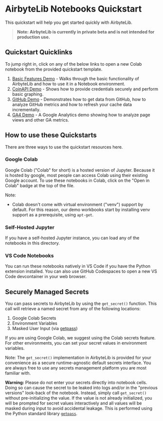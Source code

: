 # AirbyteLib Notebooks Quickstart

This quickstart will help you get started quickly with AirbyteLib.

> **Note:** **AirbyteLib is currently in private beta and is not intended for production use.**

## Quickstart Quicklinks

To jump right in, click on any of the below links to open a new Colab notebook from the provided quickstart template.

1. [Basic Features Demo](https://colab.research.google.com/github/airbytehq/quickstarts/blob/master/airbyte_lib_notebooks/AirbyteLib_Basic_Features_Demo.ipynb) - Walks through the basic functionality of AirbyteLib and how to use it in a Notebook environment.
2. [CoinAPI Demo](https://colab.research.google.com/github/airbytehq/quickstarts/blob/master/airbyte_lib_notebooks/AirbyteLib_CoinAPI_Demo.ipynb) - Shows how to provide credentials securely and perform basic graphing.
3. [GitHub Demo](https://colab.research.google.com/github/airbytehq/quickstarts/blob/master/airbyte_lib_notebooks/AirbyteLib_Github_Incremental_Demo.ipynb) - Demonstrates how to get data from GitHub, how to analyze GitHub metrics and how to refresh your cache data incrementally.
4. [GA4 Demo](https://colab.research.google.com/github/airbytehq/quickstarts/blob/master/airbyte_lib_notebooks/AirbyteLib_GA4_Demo.ipynb) - A Google Analytics demo showing how to analyze page views and other GA metrics.

## How to use these Quickstarts

There are three ways to use the quickstart resources here.

### Google Colab

Google Colab ("Colab" for short) is a hosted version of Jupyter. Because it is hosted by google, most people can access Colab using their existing Google account. To use these notebooks in Colab, click on the "Open in Colab" badge at the top of the file.

Note:

- Colab doesn't come with virtual environment ("venv") support by default. For this reason, our demo workbooks start by installing venv support as a prerequisite, using `apt-get`.

### Self-Hosted Jupyter

If you have a self-hosted Jupyter instance, you can load any of the notebooks in this directory.

### VS Code Notebooks

You can run these notebooks natively in VS Code if you have the Python extension installed. You can also use GitHub Codespaces to open a new VS Code devcontainer in your web browser.

## Securely Managed Secrets

You can pass secrets to AirbyteLib by using the `get_secret()` function. This call will retrieve a named secret from any of the following locations:

1. Google Colab Secrets
2. Environment Variables
3. Masked User Input (via [getpass](https://docs.python.org/3/library/getpass.html))

If you are using Google Colab, we suggest using the Colab secrets feature. For other environments, you can set your secret values in environment variables.

Note: The `get_secret()` implementation in AirbyteLib is provided for your convenience as a secure runtime-agnostic default secrets interface. You are always free to use any secrets management platform you are most familiar with.

**Warning:** Please do not enter your secrets directly into notebook cells. Doing so can cause the secret to be leaked into logs and/or in the "previous versions" look-back of the notebook. Instead, simply call `get_secret()` without pre-initializing the value. If the value is not already initialized, you will be prompted for secret values interactively and all values will be masked during input to avoid accidental leakage. This is performed using the Python standard library [`getpass`](https://docs.python.org/3/library/getpass.html).
